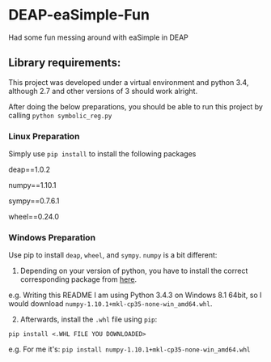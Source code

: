 # DEAP-eaSimple-Fun
Had some fun messing around with eaSimple in DEAP

## Library requirements:
This project was developed under a virtual environment and python 3.4, although 
2.7 and other versions of 3 should work alright.

After doing the below preparations, you should be able to run this project by calling 
`python symbolic_reg.py`

### Linux Preparation
Simply use `pip install` to install the following packages

deap==1.0.2

numpy==1.10.1

sympy==0.7.6.1

wheel==0.24.0

### Windows Preparation
Use pip to install `deap`, `wheel`, and `sympy`. `numpy` is a bit different:

1. Depending on your version of python, you have to install the correct corresponding package 
from [here](http://www.lfd.uci.edu/~gohlke/pythonlibs/#numpy).

e.g. Writing this README I am using Python 3.4.3 on Windows 8.1 64bit, so I would download 
`numpy-1.10.1+mkl-cp35-none-win_amd64.whl`.

2. Afterwards, install the `.whl` file using `pip`:

`pip install <.WHL FILE YOU DOWNLOADED>`

e.g. For me it's: `pip install numpy-1.10.1+mkl-cp35-none-win_amd64.whl`